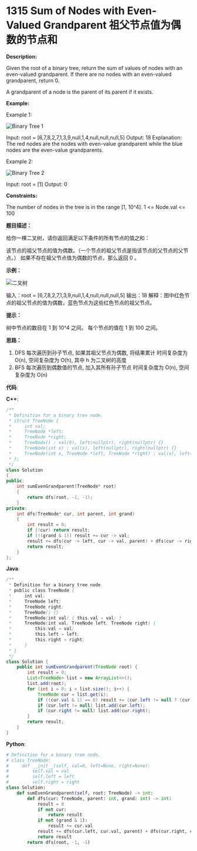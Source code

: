 # 1315 Sum of Nodes with Even-Valued Grandparent 祖父节点值为偶数的节点和

__Description:__

Given the root of a binary tree, return the sum of values of nodes with an even-valued grandparent. If there are no nodes with an even-valued grandparent, return 0.

A grandparent of a node is the parent of its parent if it exists.

__Example:__

Example 1:

![Binary Tree 1](https://assets.leetcode.com/uploads/2021/08/10/even1-tree.jpg)

Input: root = [6,7,8,2,7,1,3,9,null,1,4,null,null,null,5]
Output: 18
Explanation: The red nodes are the nodes with even-value grandparent while the blue nodes are the even-value grandparents.

Example 2:

![Binary Tree 2](https://assets.leetcode.com/uploads/2021/08/10/even2-tree.jpg)

Input: root = [1]
Output: 0

__Constraints:__

The number of nodes in the tree is in the range [1, 10^4].
1 <= Node.val <= 100

__题目描述：__

给你一棵二叉树，请你返回满足以下条件的所有节点的值之和：

该节点的祖父节点的值为偶数。（一个节点的祖父节点是指该节点的父节点的父节点。）
如果不存在祖父节点值为偶数的节点，那么返回 0 。

__示例：__

![二叉树](https://assets.leetcode-cn.com/aliyun-lc-upload/uploads/2020/01/10/1473_ex1.png)

输入：root = [6,7,8,2,7,1,3,9,null,1,4,null,null,null,5]
输出：18
解释：图中红色节点的祖父节点的值为偶数，蓝色节点为这些红色节点的祖父节点。

__提示：__

树中节点的数目在 1 到 10^4 之间。
每个节点的值在 1 到 100 之间。

__思路：__

1. DFS
每次遍历到孙子节点, 如果其祖父节点为偶数, 将结果累计
时间复杂度为 O(n), 空间复杂度为 O(h), 其中 h 为二叉树的高度
2. BFS
每次遍历到偶数值的节点, 加入其所有孙子节点
时间复杂度为 O(n), 空间复杂度为 O(n)

__代码__:

__C++__:

```C++
/**
 * Definition for a binary tree node.
 * struct TreeNode {
 *     int val;
 *     TreeNode *left;
 *     TreeNode *right;
 *     TreeNode() : val(0), left(nullptr), right(nullptr) {}
 *     TreeNode(int x) : val(x), left(nullptr), right(nullptr) {}
 *     TreeNode(int x, TreeNode *left, TreeNode *right) : val(x), left(left), right(right) {}
 * };
 */
class Solution 
{
public:
    int sumEvenGrandparent(TreeNode* root) 
    {
        return dfs(root, -1, -1);
    }
private:
    int dfs(TreeNode* cur, int parent, int grand)
    {
        int result = 0;
        if (!cur) return result;
        if (!(grand & 1)) result += cur -> val;
        result += dfs(cur -> left, cur -> val, parent) + dfs(cur -> right, cur -> val, parent);
        return result;
    }
};
```

__Java__:

```Java
/**
 * Definition for a binary tree node.
 * public class TreeNode {
 *     int val;
 *     TreeNode left;
 *     TreeNode right;
 *     TreeNode() {}
 *     TreeNode(int val) { this.val = val; }
 *     TreeNode(int val, TreeNode left, TreeNode right) {
 *         this.val = val;
 *         this.left = left;
 *         this.right = right;
 *     }
 * }
 */
class Solution {
    public int sumEvenGrandparent(TreeNode root) {
        int result = 0;
        List<TreeNode> list = new ArrayList<>();
        list.add(root);
        for (int i = 0; i < list.size(); i++) {
            TreeNode cur = list.get(i);
            if ((cur.val & 1) == 0) result += (cur.left != null ? (cur.left.left != null ? cur.left.left.val : 0) : 0) + (cur.left != null ? (cur.left.right != null ? cur.left.right.val : 0) : 0) + (cur.right != null ? (cur.right.left != null ? cur.right.left.val : 0) : 0) + (cur.right != null ? (cur.right.right != null ? cur.right.right.val : 0) : 0);
            if (cur.left != null) list.add(cur.left);
            if (cur.right != null) list.add(cur.right);
        }
        return result;
    }
}
```

__Python__:

```Python
# Definition for a binary tree node.
# class TreeNode:
#     def __init__(self, val=0, left=None, right=None):
#         self.val = val
#         self.left = left
#         self.right = right
class Solution:
    def sumEvenGrandparent(self, root: TreeNode) -> int:
        def dfs(cur: TreeNode, parent: int, grand: int) -> int:
            result = 0
            if not cur:
                return result
            if not (grand & 1):
                result += cur.val
            result += dfs(cur.left, cur.val, parent) + dfs(cur.right, cur.val, parent)
            return result
        return dfs(root, -1, -1)
```
